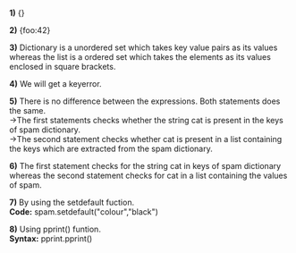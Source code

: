 **1)**
{}

**2)**
{foo:42}

**3)**
Dictionary is a unordered set which takes key value pairs as its values whereas the list 
is a ordered set which takes the elements as its values enclosed in square brackets. 

**4)**
We will get a keyerror.

**5)**
There is no difference between the expressions. Both statements does the same.\
→The first statements checks whether the string cat is present in the keys of
spam dictionary.\
→The second statement checks whether cat is present in a list containing the keys which are 
extracted from the spam dictionary.

**6)**
The first statement checks for the string cat in keys of spam dictionary whereas the second
statement checks for cat in a list containing the values of spam.

**7)** 
By using the setdefault fuction.\
**Code:**
spam.setdefault("colour","black")

**8)**
Using pprint() funtion.\
**Syntax:**
pprint.pprint(<dictionary name>)